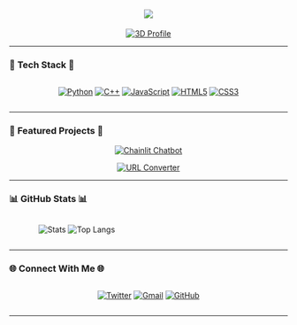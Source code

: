 <h1 align="center">
  <a href="https://git.io/typing-svg">
    <img src="https://readme-typing-svg.herokuapp.com?font=Fira+Code&size=32&duration=2800&pause=800&color=00F7FF&center=true&vCenter=true&width=680&lines=%F0%9F%9A%80+HELLO+WORLD+!;I'M+SARAM+ALI;AGENTIC+AI+ENGINEER;&center=true&repeat=true">
  </a>
</h1>

<div align="center">
  
  [![3D Profile](https://github-profile-summary-cards.vercel.app/api/cards/profile-details?username=SARAMALI15792&theme=github_dark&bg_color=0d1117&border_color=00ffff&border_radius=12)](https://github.com/SARAMALI15792)

</div>

---

### 🚀 **Tech Stack** 🚀

<div align="center" style="display: flex; gap: 10px; justify-content: center">

[![Python](https://img.shields.io/badge/-Python-3776AB?style=for-the-badge&logo=python&logoColor=white&labelColor=000&effect=3d&animation=glow)](https://www.python.org/)
[![C++](https://img.shields.io/badge/-C++-00599C?style=for-the-badge&logo=c%2B%2B&logoColor=white&labelColor=000&effect=3d&animation=glow)](https://isocpp.org/)
[![JavaScript](https://img.shields.io/badge/-JavaScript-F7DF1E?style=for-the-badge&logo=javascript&logoColor=000&labelColor=000&effect=3d&animation=glow)](https://developer.mozilla.org/en-US/docs/Web/JavaScript)
[![HTML5](https://img.shields.io/badge/-HTML5-E34F26?style=for-the-badge&logo=html5&logoColor=white&labelColor=000&effect=3d&animation=glow)](https://developer.mozilla.org/en-US/docs/Web/HTML)
[![CSS3](https://img.shields.io/badge/-CSS3-1572B6?style=for-the-badge&logo=css3&logoColor=white&labelColor=000&effect=3d&animation=glow)](https://developer.mozilla.org/en-US/docs/Web/CSS)

</div>

---

### 🌟 **Featured Projects** 🌟

<div align="center">

[![Chainlit Chatbot](https://github-readme-stats.vercel.app/api/pin/?username=SARAMALI15792&repo=chain_lit_bot_model&theme=nightowl&show_owner=true&border_color=00ffff&bg_color=0d1117&show_icons=true&icon_color=00ffff)](https://github.com/SARAMALI15792/chain_lit_bot_model)

[![URL Converter](https://github-readme-stats.vercel.app/api/pin/?username=SARAMALI15792&repo=url-to-textconverter-&theme=nightowl&show_owner=true&border_color=00ffff&bg_color=0d1117&show_icons=true&icon_color=00ffff)](https://github.com/SARAMALI15792/url-to-textconverter-)

</div>

---

### 📊 **GitHub Stats** 📊

<div align="center" style="display: grid; grid-template-columns: repeat(2, 1fr); gap: 15px">

![Stats](https://github-profile-summary-cards.vercel.app/api/cards/stats?username=SARAMALI15792&theme=github_dark&bg_color=0d1117&border_color=00ffff)
![Top Langs](https://github-profile-summary-cards.vercel.app/api/cards/repos-per-language?username=SARAMALI15792&theme=github_dark&bg_color=0d1117&border_color=00ffff)

</div>

---

### 🌐 **Connect With Me** 🌐

<div align="center" style="display: flex; gap: 15px; justify-content: center">

[![Twitter](https://img.shields.io/badge/Twitter-1DA1F2?style=for-the-badge&logo=twitter&logoColor=white&effect=3d&animation=glow)](https://twitter.com/saramali80)
[![Gmail](https://img.shields.io/badge/Gmail-EA4335?style=for-the-badge&logo=gmail&logoColor=white&effect=3d&animation=glow)](mailto:saramali15792@gmail.com)
[![GitHub](https://img.shields.io/badge/GitHub-181717?style=for-the-badge&logo=github&logoColor=white&effect=3d&animation=glow)](https://github.com/SARAMALI15792)

</div>

---

<div align="center">



</div>
